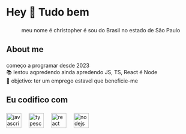 <h1 align="left">Hey 👋 Tudo bem</h1>

###

<p align="center">meu nome é christopher é sou do Brasil no estado de São Paulo</p>

###

<h2 align="left">About me</h2>

###

<p align="left">começo a programar desde 2023<br>📚 Iestou aqpredendo ainda apredendo JS, TS, React é Node<br>🎯 objetivo: ter um emprego estavel que beneficie-me</p>

###

<h2 align="left">Eu codifico com</h2>

###

<div align="left">
  <img src="https://cdn.jsdelivr.net/gh/devicons/devicon/icons/javascript/javascript-plain.svg" height="40" alt="javascript logo"  />
  <img width="12" />
  <img src="https://cdn.jsdelivr.net/gh/devicons/devicon/icons/typescript/typescript-original.svg" height="40" alt="typescript logo"  />
  <img width="12" />
  <img src="https://cdn.jsdelivr.net/gh/devicons/devicon/icons/react/react-original.svg" height="40" alt="react logo"  />
  <img width="12" />
  <img src="https://cdn.jsdelivr.net/gh/devicons/devicon/icons/nodejs/nodejs-original.svg" height="40" alt="nodejs logo"  />
</div>

###

